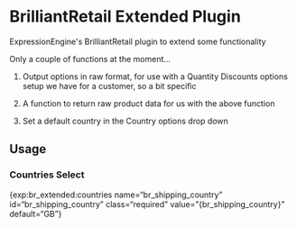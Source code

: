 BrilliantRetail Extended Plugin
===========

ExpressionEngine's BrilliantRetail plugin to extend some functionality

Only a couple of functions at the moment...

1) Output options in raw format, for use with a Quantity Discounts options setup we have for a customer, so a bit specific

2) A function to return raw product data for us with the above function

3) Set a default country in the Country options drop down


Usage
------------

### Countries Select
{exp:br_extended:countries name=“br_shipping_country” id=“br_shipping_country” class=“required” value=”{br_shipping_country}” default=“GB”}
		